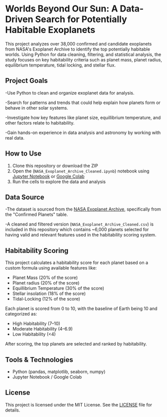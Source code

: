 # Worlds Beyond Our Sun: A Data-Driven Search for Potentially Habitable Exoplanets

This project analyzes over 38,000 confirmed and candidate exoplanets from NASA's Exoplanet Archive to identify the top potentially habitable worlds. Using Python for data cleaning, filtering, and statistical analysis, the study focuses on key habitability criteria such as planet mass, planet radius, equilibrium temperature, tidal locking, and stellar flux.

## Project Goals
-Use Python to clean and organize exoplanet data for analysis.

-Search for patterns and trends that could help explain how planets form or behave in other solar systems.

-Investigate how key features like planet size, equillibrium temperature, and other factors relate to habitability.

-Gain hands-on experience in data analysis and astronomy by working with real data.

## How to Use
1. Clone this repository or download the ZIP
2. Open the (`NASA_Exoplanet_Archive_Cleaned.ipynb`) notebook using [Jupyter Notebook](https://jupyter.org/) or [Google Colab](https://colab.research.google.com/)
3. Run the cells to explore the data and analysis

## Data Source
-The dataset is sourced from the [NASA Exoplanet Archive](https://exoplanetarchive.ipac.caltech.edu/), specifically from the "Confirmed Planets" table.

-A cleaned and filtered version (`NASA_Exoplanet_Archive_Cleaned.csv`) is included in this repository which contains ~6,000 planets selected for having valid and relevant features used in the habitability scoring system.

## Habitability Scoring
This project calculates a habitability score for each planet based on a custom formula using available features like:
- Planet Mass (20% of the score)
- Planet radius (20% of the score)
- Equillibrium Temperature (30% of the score)
- Stellar insolation (18% of the score)
- Tidal-Locking (12% of the score)

Each planet is scored from 0 to 10, with the baseline of Earth being 10 and categorized as:
- High Habitability (7–10)
- Moderate Habitability (4–6.9)
- Low Habitability (<4)

After scoring, the top planets are selected and ranked by habitability.

## Tools & Technologies
- Python (pandas, matplotlib, seaborn, numpy)
- Jupyter Notebook / Google Colab

## License
This project is licensed under the MIT License. See the [LICENSE](LICENSE) file for details.
